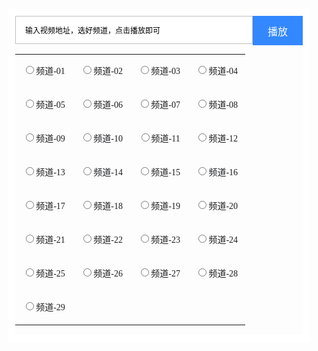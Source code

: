 <html>
<body>


<script type="text/javascript">function jspoosearch()
{
if(jspoo.url01.checked)
window.open("https://api.sigujx.com/?url="+jspoo.key.value,"");
if(jspoo.url02.checked)
window.open("http://jx.598110.com/?url="+jspoo.key.value,"");
if(jspoo.url03.checked)
window.open("https://www.administratorw.com/video.php?url="+jspoo.key.value,"");
if(jspoo.url04.checked)
window.open("http://okjx.cc/?url="+jspoo.key.value,"");
if(jspoo.url05.checked)
window.open("http://jqaaa.com/jx.php?url="+jspoo.key.value,"");
if(jspoo.url06.checked)
window.open("https://vip.mpos.ren/v/?url="+jspoo.key.value,"");
if(jspoo.url07.checked)
window.open("http://jiexi.071811.cc/jx.php?url="+jspoo.key.value,"");
if(jspoo.url08.checked)
window.open("http://17kyun.com/api.php?url="+jspoo.key.value,"");
if(jspoo.url09.checked)
window.open("https://jx.618g.com/?url="+jspoo.key.value,"");
if(jspoo.url10.checked)
window.open("http://jx.598110.com/index.php?url="+jspoo.key.value,"");
if(jspoo.url11.checked)
window.open("https://17kyun.com/jx.php?url="+jspoo.key.value,"");
if(jspoo.url12.checked)
window.open("https://www.8090g.cn/jiexi/?url="+jspoo.key.value,"");
if(jspoo.url13.checked)
window.open("https://www.administratorw.com/admin.php?url="+jspoo.key.value,"");
if(jspoo.url14.checked)
window.open("https://z1.m1907.cn/?a=1&jx="+jspoo.key.value,"");
if(jspoo.url15.checked)
window.open("http://jiexi.071811.cc/jx2.php?url="+jspoo.key.value,"");
if(jspoo.url16.checked)
window.open("http://vip.jlsprh.com/?url="+jspoo.key.value,"");
if(jspoo.url17.checked)
window.open("http://jx.618ge.com/?url="+jspoo.key.value,"");
if(jspoo.url18.checked)
window.open("http://jx.drgxj.com/?url="+jspoo.key.value,"");
if(jspoo.url19.checked)
window.open("http://jx.du2.cc/?url="+jspoo.key.value,"");
if(jspoo.url20.checked)
window.open("http://api.bbbbbb.me/vip/?url="+jspoo.key.value,"");
if(jspoo.url21.checked)
window.open("http://vip.jlsprh.com/index.php?url="+jspoo.key.value,"");
if(jspoo.url22.checked)
window.open("http://www.wmxz.wang/video.php?url="+jspoo.key.value,"");
if(jspoo.url23.checked)
window.open("https://cdn.yangju.vip/k/?url="+jspoo.key.value,"");
if(jspoo.url24.checked)
window.open("https://api.653520.top/vip/?url="+jspoo.key.value,"");
if(jspoo.url25.checked)
window.open("https://jx.ab33.top/vip/?url="+jspoo.key.value,"");
if(jspoo.url26.checked)
window.open("https://jx.000180.top/jx/?url="+jspoo.key.value,"");
if(jspoo.url27.checked)
window.open("https://jx.km58.top/jx/?url="+jspoo.key.value,"");
if(jspoo.url28.checked)
window.open("http://api.baiyug.vip/index.php?url="+jspoo.key.value,"");
if(jspoo.url29.checked)
window.open("http://www.sfsft.com/admin.php?url="+jspoo.key.value,"");
return false;
}</script>

<div style="border:12px solid #fff;margin:5px 10px;border-radius:2px;">
    <form method="post" name="jspoo" id="jspoo" style="margin:0px;padding:0px" onsubmit="return(jspoosearch())">
     <input type="submit" value=" 播放 " style="height:47px; width:80px;font-size:16px;color:#fff;background-color: #3388ff;border-style: solid;border:0;outline:none;border-color: #dddddd;padding:0px;float:right;">
       <div style="overflow:hidden;">
     <input type="text" name="key" style="width:100%;font-size:12px;height:45px;padding:0 0px 0 15px;background-color: #fff;border-style: solid;outline:none;border-color: #d2d2d2 display:inline-block;*display:inline;border:1px solid #c1c0c0;" value="输入视频地址，选好频道，点击播放即可" id="myinput">
        </div>  
          <script language="JavaScript" type="text/javascript">var s=document.getElementById("myinput");s.onfocus=function(){if(this.value==this.defaultValue)this.value=''};
 s.onblur=function (){if(/^\s*$/.test(this.value)){this.value=this.defaultValue;this.style.color='#777'}}
 s.onkeydown=function(){this.style.color='#000'}</script>
<p style="line-height:1.5em;clear:both;">
    
</p>
      
        
<table units="hasPercent" class="noBorderTable hhhh" _innercreatetable="true" style="border-collapse:collapse;border:SOLID 0px ;background-color:;" defaultwidth="true" width="100%" align="CENTER" border="0" bordercolor="#000000">
    <tbody>
        <tr>
            <td width="20%" bordercolor="rgb(0, 0, 0)" valign="middle" style="padding:0px 3px;font-size:12px;border-top:0px solid #000000;border-right:none;border-bottom:none;border-left:0px solid #000000;word-break:normal;background-color:transparent;text-align:center;" bgcolor="transparent" bselect="top,right,bottom,left" align="center">
                <p style="line-height:2.5em;">
                    <input type="radio" name="ss" id="url01"><span style="font-family:微软雅黑;font-size:14px;color:#1D1E20;">频道-01</span>
                    </p>
            </td>
            <td width="20%" bordercolor="rgb(0, 0, 0)" valign="middle" style="padding:0px 3px;font-size:12px;border-top:0px solid #000000;border-right:none;border-bottom:none;border-left:0px solid #000000;word-break:normal;background-color:transparent;text-align:center;" bgcolor="transparent" bselect="top,right,bottom,left" align="center">
                <p style="line-height:2.5em;">
                    <input type="radio" name="ss" id="url02"><span style="font-family:微软雅黑;font-size:14px;color:#1D1E20;">频道-02</span>
                </p>
            </td>
            <td width="16.7%" bordercolor="rgb(0, 0, 0)" valign="middle" style="padding:0px 3px;font-size:12px;border-top:0px solid #000000;border-right:none;border-bottom:none;border-left:0px solid #000000;word-break:normal;background-color:transparent;text-align:center;" bgcolor="transparent" bselect="top,right,bottom,left" align="center">
                <p style="line-height:2.5em;">
                    <input type="radio" name="ss" id="url03"><span style="font-family:微软雅黑;font-size:14px;color:#1D1E20;">频道-03</span>
                </p>
            </td>
            <td width="20%" bordercolor="rgb(0, 0, 0)" valign="middle" style="padding:0px 3px;font-size:12px;border-top:0px solid #000000;border-right:none;border-bottom:none;border-left:0px solid #000000;word-break:normal;background-color:transparent;text-align:center;" bgcolor="transparent" bselect="top,right,bottom,left" align="center">
                <p style="line-height:2.5em;">
                    <input type="radio" name="ss" id="url04"><span style="font-family:微软雅黑;font-size:14px;color:#1D1E20;">频道-04</span>
                </p>
            </td>
        </tr>
        <tr>
            <td width="20%" bordercolor="rgb(0, 0, 0)" valign="middle" style="padding:0px 3px;font-size:12px;border-top:0px solid #000000;border-right:none;border-bottom:none;border-left:0px solid #000000;word-break:normal;background-color:transparent;text-align:center;" bgcolor="transparent" bselect="top,right,bottom,left" align="center">
                <p style="line-height:2.5em;">
                    <input type="radio" name="ss" id="url05"><span style="font-family:微软雅黑;font-size:14px;color:#1D1E20;">频道-05</span>
                </p>
            </td>
            <td width="20%" bordercolor="rgb(0, 0, 0)" valign="middle" style="padding:0px 3px;font-size:12px;border-top:0px solid #000000;border-right:0px solid #000000;border-bottom:none;border-left:0px solid #000000;word-break:normal;background-color:transparent;text-align:center;" bgcolor="transparent" bselect="top,right,bottom,left" align="center">
                <p style="line-height:2.5em;">
                    <input type="radio" name="ss" id="url06"><span style="font-family:微软雅黑;font-size:14px;color:#1D1E20;">频道-06</span>
                </p>
            </td>
            <td width="20%" bordercolor="rgb(0, 0, 0)" valign="middle" style="padding:0px 3px;font-size:12px;border-top:0px solid #000000;border-right:none;border-bottom:none;border-left:0px solid #000000;word-break:normal;background-color:transparent;text-align:center;" bgcolor="transparent" bselect="top,right,bottom,left" align="center">
                <p style="line-height:2.5em;">
                    <input type="radio" name="ss" id="url07"><span style="font-family:微软雅黑;font-size:14px;color:#1D1E20;">频道-07</span>
                </p>
            </td>
            <td width="20%" bordercolor="rgb(0, 0, 0)" valign="middle" style="padding:0px 3px;font-size:12px;border-top:0px solid #000000;border-right:none;border-bottom:none;border-left:0px solid #000000;word-break:normal;background-color:transparent;text-align:center;" bgcolor="transparent" bselect="top,right,bottom,left" align="center">
                <p style="line-height:2.5em;">
                    <input type="radio" name="ss" id="url08"><span style="font-family:微软雅黑;font-size:14px;color:#1D1E20;">频道-08</span>
                </p>
            </td>
        </tr>
        <tr>
            <td width="20%" bordercolor="rgb(0, 0, 0)" valign="middle" style="padding:0px 3px;font-size:12px;border-top:0px solid #000000;border-right:none;border-bottom:none;border-left:0px solid #000000;word-break:normal;background-color:transparent;text-align:center;" bgcolor="transparent" bselect="top,right,bottom,left" align="center">
                <p style="line-height:2.5em;">
                    <input type="radio" name="ss" id="url09"><span style="font-family:微软雅黑;font-size:14px;color:#1D1E20;">频道-09</span>
                </p>
            </td>
            <td width="20%" bordercolor="rgb(0, 0, 0)" valign="middle" style="padding:0px 3px;font-size:12px;border-top:0px solid #000000;border-right:none;border-bottom:none;border-left:0px solid #000000;word-break:normal;background-color:transparent;text-align:center;" bgcolor="transparent" bselect="top,right,bottom,left" align="center">
                <p style="line-height:2.5em;">
                    <input type="radio" name="ss" id="url10"><span style="font-family:微软雅黑;font-size:14px;color:#1D1E20;">频道-10</span>
                </p>
            </td>
            <td width="20%" bordercolor="rgb(0, 0, 0)" valign="middle" style="padding:0px 3px;font-size:12px;border-top:0px solid #000000;border-right:none;border-bottom:none;border-left:0px solid #000000;word-break:normal;background-color:transparent;text-align:center;" bgcolor="transparent" bselect="top,right,bottom,left" align="center">
                <p style="line-height:2.5em;">
                    <input type="radio" name="ss" id="url11"><span style="font-family:微软雅黑;font-size:14px;color:#1D1E20;">频道-11</span>
                </p>
            </td>
            <td width="20%" bordercolor="rgb(0, 0, 0)" valign="middle" style="padding:0px 3px;font-size:12px;border-top:0px solid #000000;border-right:0px solid #000000;border-bottom:none;border-left:0px solid #000000;word-break:normal;background-color:transparent;text-align:center;" bgcolor="transparent" bselect="top,right,bottom,left" align="center">
                <p style="line-height:2.5em;">
                    <input type="radio" name="ss" id="url12"><span style="font-family:微软雅黑;font-size:14px;color:#1D1E20;">频道-12</span>
                </p>
            </td>
        </tr>
        <tr>
            <td width="20%" bordercolor="rgb(0, 0, 0)" valign="middle" style="padding:0px 3px;font-size:12px;border-top:0px solid #000000;border-right:none;border-bottom:none;border-left:0px solid #000000;word-break:normal;background-color:transparent;text-align:center;" bgcolor="transparent" bselect="top,right,bottom,left" align="center">
                <p style="line-height:2.5em;">
                    <input type="radio" name="ss" id="url13"><span style="font-family:微软雅黑;font-size:14px;color:#1D1E20;">频道-13</span>
                </p>
            </td>
            <td width="20%" bordercolor="rgb(0, 0, 0)" valign="middle" style="padding:0px 3px;font-size:12px;border-top:0px solid #000000;border-right:none;border-bottom:none;border-left:0px solid #000000;word-break:normal;background-color:transparent;text-align:center;" bgcolor="transparent" bselect="top,right,bottom,left" align="center">
                <p style="line-height:2.5em;">
                    <input type="radio" name="ss" id="url14"><span style="font-family:微软雅黑;font-size:14px;color:#1D1E20;">频道-14</span>
                </p>
            </td>
            <td width="20%" bordercolor="rgb(0, 0, 0)" valign="middle" style="padding:0px 3px;font-size:12px;border-top:0px solid #000000;border-right:none;border-bottom:none;border-left:0px solid #000000;word-break:normal;background-color:transparent;text-align:center;" bgcolor="transparent" bselect="top,right,bottom,left" align="center">
                <p style="line-height:2.5em;">
                    <input type="radio" name="ss" id="url15"><span style="font-family:微软雅黑;font-size:14px;color:#1D1E20;">频道-15</span>
                </p>
            </td>
            <td width="20%" bordercolor="rgb(0, 0, 0)" valign="middle" style="padding:0px 3px;font-size:12px;border-top:0px solid #000000;border-right:none;border-bottom:none;border-left:0px solid #000000;word-break:normal;background-color:transparent;text-align:center;" bgcolor="transparent" bselect="top,right,bottom,left" align="center">
                <p style="line-height:2.5em;">
                    <input type="radio" name="ss" id="url16"><span style="font-family:微软雅黑;font-size:14px;color:#1D1E20;">频道-16</span>
                </p>
            </td>
        </tr>
        <tr>
            <td width="20%" bordercolor="rgb(0, 0, 0)" valign="middle" style="padding:0px 3px;font-size:12px;border-top:0px solid #000000;border-right:none;border-bottom:none;border-left:0px solid #000000;word-break:normal;background-color:transparent;text-align:center;" bgcolor="transparent" bselect="top,right,bottom,left" align="center">
                <p style="line-height:2.5em;">
                    <input type="radio" name="ss" id="url17"><span style="font-family:微软雅黑;font-size:14px;color:#1D1E20;">频道-17</span>
                </p>
            </td>
            <td width="20%" bordercolor="rgb(0, 0, 0)" valign="middle" style="padding:0px 3px;font-size:12px;border-top:0px solid #000000;border-right:0px solid #000000;border-bottom:none;border-left:0px solid #000000;word-break:normal;background-color:transparent;text-align:center;" bgcolor="transparent" bselect="top,right,bottom,left" align="center">
                <p style="line-height:2.5em;">
                    <input type="radio" name="ss" id="url18"><span style="font-family:微软雅黑;font-size:14px;color:#1D1E20;">频道-18</span>
                </p>
            </td>
            <td width="20%" bordercolor="rgb(0, 0, 0)" valign="middle" style="padding:0px 3px;font-size:12px;border-top:0px solid #000000;border-right:none;border-bottom:0px solid #000000;border-left:0px solid #000000;word-break:normal;background-color:transparent;text-align:center;" bgcolor="transparent" bselect="top,right,bottom,left" align="center">
                <p style="line-height:2.5em;">
                    <input type="radio" name="ss" id="url19"><span style="font-family:微软雅黑;font-size:14px;color:#1D1E20;">频道-19</span>
                </p>
            </td>
            <td width="20%" bordercolor="rgb(0, 0, 0)" valign="middle" style="padding:0px 3px;font-size:12px;border-top:0px solid #000000;border-right:none;border-bottom:0px solid #000000;border-left:0px solid #000000;word-break:normal;background-color:transparent;text-align:center;" bgcolor="transparent" bselect="top,right,bottom,left" align="center">
                <p style="line-height:2.5em;">
                    <input type="radio" name="ss" id="url20"><span style="font-family:微软雅黑;font-size:14px;color:#1D1E20;">频道-20</span>
                </p>
            </td>
        </tr>
        <tr>
            <td width="20%" bordercolor="rgb(0, 0, 0)" valign="middle" style="padding:0px 3px;font-size:12px;border-top:0px solid #000000;border-right:none;border-bottom:0px solid #000000;border-left:0px solid #000000;word-break:normal;background-color:transparent;text-align:center;" bgcolor="transparent" bselect="top,right,bottom,left" align="center">
                <p style="line-height:2.5em;">
                    <input type="radio" name="ss" id="url21"><span style="font-family:微软雅黑;font-size:14px;color:#1D1E20;">频道-21</span>
                </p>
            </td>
            <td width="20%" bordercolor="rgb(0, 0, 0)" valign="middle" style="padding:0px 3px;font-size:12px;border-top:0px solid #000000;border-right:none;border-bottom:0px solid #000000;border-left:0px solid #000000;word-break:normal;background-color:transparent;text-align:center;" bgcolor="transparent" bselect="top,right,bottom,left" align="center">
                <p style="line-height:2.5em;">
                    <input type="radio" name="ss" id="url22"><span style="font-family:微软雅黑;font-size:14px;color:#1D1E20;">频道-22</span>
                </p>
            </td>
            <td width="20%" bordercolor="rgb(0, 0, 0)" valign="middle" style="padding:0px 3px;font-size:12px;border-top:0px solid #000000;border-right:none;border-bottom:0px solid #000000;border-left:0px solid #000000;word-break:normal;background-color:transparent;text-align:center;" bgcolor="transparent" bselect="top,right,bottom,left" align="center">
                <p style="line-height:2.5em;">
                    <input type="radio" name="ss" id="url23"><span style="font-family:微软雅黑;font-size:14px;color:#1D1E20;">频道-23</span>
                </p>
            </td>
            <td width="20%" bordercolor="rgb(0, 0, 0)" valign="middle" style="padding:0px 3px;font-size:12px;border-top:0px solid #000000;border-right:none;border-bottom:0px solid #000000;border-left:0px solid #000000;word-break:normal;background-color:transparent;text-align:center;" bgcolor="transparent" bselect="top,right,bottom,left" align="center">
                <p style="line-height:2.5em;">
                    <input type="radio" name="ss" id="url24"><span style="font-family:微软雅黑;font-size:14px;color:#1D1E20;">频道-24</span>
                </p>
            </td>
        </tr>
        <tr>
            <td width="20%" bordercolor="rgb(0, 0, 0)" valign="middle" style="padding:0px 3px;font-size:12px;border-top:0px solid #000000;border-right:none;border-bottom:0px solid #000000;border-left:0px solid #000000;word-break:normal;background-color:transparent;text-align:center;" bgcolor="transparent" bselect="top,right,bottom,left" align="center">
                <p style="line-height:2.5em;">
                    <input type="radio" name="ss" id="url25"><span style="font-family:微软雅黑;font-size:14px;color:#1D1E20;">频道-25</span>
                </p>
            </td>
            <td width="20%" bordercolor="rgb(0, 0, 0)" valign="middle" style="padding:0px 3px;font-size:12px;border-top:0px solid #000000;border-right:none;border-bottom:0px solid #000000;border-left:0px solid #000000;word-break:normal;background-color:transparent;text-align:center;" bgcolor="transparent" bselect="top,right,bottom,left" align="center">
                <p style="line-height:2.5em;">
                    <input type="radio" name="ss" id="url26"><span style="font-family:微软雅黑;font-size:14px;color:#1D1E20;">频道-26</span>
                </p>
            </td>
            <td width="20%" bordercolor="rgb(0, 0, 0)" valign="middle" style="padding:0px 3px;font-size:12px;border-top:0px solid #000000;border-right:none;border-bottom:0px solid #000000;border-left:0px solid #000000;word-break:normal;background-color:transparent;text-align:center;" bgcolor="transparent" bselect="top,right,bottom,left" align="center">
                <p style="line-height:2.5em;">
                    <input type="radio" name="ss" id="url27"><span style="font-family:微软雅黑;font-size:14px;color:#1D1E20;">频道-27</span>
                </p>
            </td>
            <td width="20%" bordercolor="rgb(0, 0, 0)" valign="middle" style="padding:0px 3px;font-size:12px;border-top:0px solid #000000;border-right:none;border-bottom:0px solid #000000;border-left:0px solid #000000;word-break:normal;background-color:transparent;text-align:center;" bgcolor="transparent" bselect="top,right,bottom,left" align="center">
                <p style="line-height:2.5em;">
                    <input type="radio" name="ss" id="url28"><span style="font-family:微软雅黑;font-size:14px;color:#1D1E20;">频道-28</span>
                </p>
            </td>
        </tr>
        <tr>
            <td width="20%" bordercolor="rgb(0, 0, 0)" valign="middle" style="padding:0px 3px;font-size:12px;border-top:0px solid #000000;border-right:none;border-bottom:0px solid #000000;border-left:0px solid #000000;word-break:normal;background-color:transparent;text-align:center;" bgcolor="transparent" bselect="top,right,bottom,left" align="center">
                <p style="line-height:2.5em;">
                    <input type="radio" name="ss" id="url29"><span style="font-family:微软雅黑;font-size:14px;color:#1D1E20;">频道-29</span>
                </p>
            </td>



